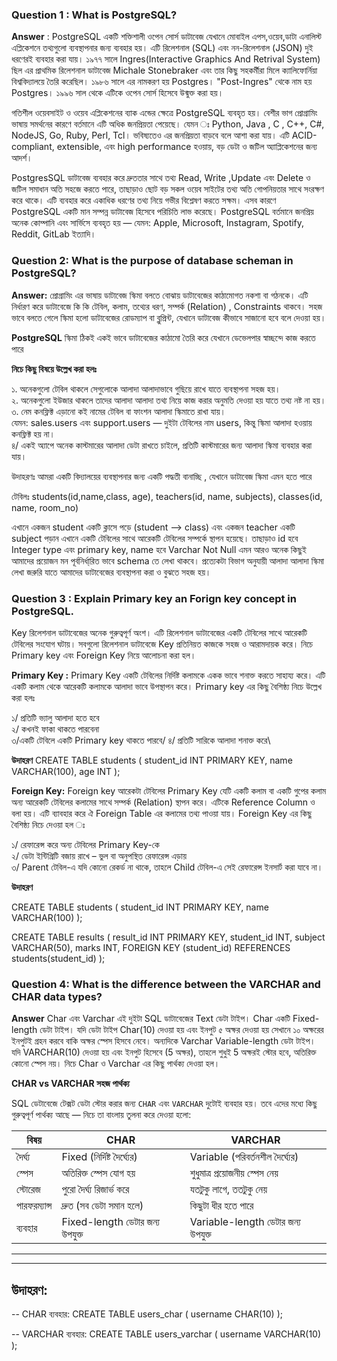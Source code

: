 ### Question 1 : What is PostgreSQL?

**Answer** : PostgreSQL একটি শক্তিশালী ওপেন সোর্স ডাটাবেজ যেখানে মোবাইল এপস,ওয়েব,ডাটা এনালিস্ট এপ্লিকেশনে তথ্যগুলো ব্যবস্থাপনার জন্য ব্যবহার হয়। এটি রিলেশনাল (SQL) এবং নন-রিলেশনাল (JSON) দুই ধরণেরই ব্যবহার করা যায়। ১৯৭৭ সালে Ingres(Interactive Graphics And Retrival System) ছিল এর প্রাথমিক রিলেশনাল ডাটাবেজ Michale Stonebraker এবং তার কিছু সহকর্মীরা মিলে ক্যালিফোর্নিয়া বিশ্ববিদ্যালয়ে তৈরি করেছিল। ১৯৮৬ সালে এর নামকরণ হয় Postgres। "Post-Ingres" থেকে নাম হয় Postgres। ১৯৯৬ সাল থেকে এটিকে ওপেন সোর্স হিসেবে উন্মুক্ত করা হয়।

গতিশীল ওয়েবসাইট ও ওয়েব এপ্লিকেশনের ব্যাক এন্ডের ক্ষেত্রে PostgreSQL ব্যবহৃত হয়। বেশীর ভাগ প্রোগ্রামিং ভাষায় সমর্থনের কারণে বর্তমানে এটি অধিক জনপ্রিয়তা পেয়েছে। যেমন ঃ Python, Java , C , C++, C#, NodeJS, Go, Ruby, Perl, Tcl। ভবিষ্যতেও এর জনপ্রিয়তা বাড়বে বলে আশা করা যায়। এটি ACID-compliant, extensible, এবং high performance হওয়ায়, বড় ডেটা ও জটিল অ্যাপ্লিকেশনের জন্য আদর্শ।

PostgresSQL ডাটাবেজ ব্যবহার করে দ্রুততার সাথে তথ্য Read, Write ,Update এবং Delete ও জটিল সমাধান অতি সহজে করতে পারে, তাছাড়াও ছোট বড় সকল ওয়েব সাইটের তথ্য অতি গোপনিয়তার সাথে সংরক্ষণ করে থাকে। এটি ব্যবহার করে একাধিক ধরণের তথ্য নিয়ে গভীর বিশ্লেষণ করতে সক্ষম। এসব কারণে PostgreSQL একটি মান সম্পন্ন ডাটাবেজ হিসেবে পরিচিতি লাভ করেছে। PostgreSQL বর্তমানে জনপ্রিয় অনেক কোম্পানি এবং সার্ভিসে ব্যবহৃত হয় — যেমন: Apple, Microsoft, Instagram, Spotify, Reddit, GitLab ইত্যাদি।

### Question 2: What is the purpose of database scheman in PostgreSQL?

**Answer:** প্রোগ্রামিং এর ভাষায় ডাটাবেজ স্কিমা বলতে বোঝায় ডাটাবেজের কাঠামোগত নকশা বা গঠনকে। এটি নির্ধারণ করে ডাটাবেজে কি কি টেবিল, কলাম, তথ্যের ধরণ, সম্পর্ক (Relation) , Constraints থাকবে। সহজ ভাবে বলতে গেলে স্কিমা হলো ডাটাবেজের রোডম্যাপ বা ব্লুপ্রিন্ট, যেখানে ডাটাবেজ কীভাবে সাজানো হবে বলে দেওয়া হয়।

**PostgreSQL** স্কিমা ঠিকই একই ভাবে ডাটাবেজের কাঠামো তৈরি করে যেখানে ডেভেলপার স্বাচ্ছন্দে কাজ করতে পারে

**নিচে কিছু বিষয়ে উল্লেখ করা হলঃ**

১. অনেকগুলো টেবিল থাকলে সেগুলোকে আলাদা আলাদাভাবে গুছিয়ে রাখে যাতে ব্যবস্থাপনা সহজ হয়।\
২. অনেকগুলো ইউজার থাকলে তাদের আলাদা আলাদা তথ্য নিয়ে কাজ করার অনুমতি দেওয়া হয় যাতে তথ্য নষ্ট না হয়।\
৩. নেম কনফ্লিক্ট এড়ানো কই নামের টেবিল বা ফাংশন আলাদা স্কিমাতে রাখা যায়।\
যেমন:
sales.users এবং support.users — দুইটা টেবিলের নাম users, কিন্তু স্কিমা আলাদা হওয়ায় কনফ্লিক্ট হয় না।\
৪/ একই অ্যাপে অনেক কাস্টমারের আলাদা ডেটা রাখতে চাইলে, প্রতিটি কাস্টমারের জন্য আলাদা স্কিমা ব্যবহার করা যায়।

উদাহরণঃ আমরা একটি বিদ্যালয়ের ব্যবস্থাপনার জন্য একটি পদ্ধতী বানাচ্ছি , যেখানে ডাটাবেজ স্কিমা এমন হতে পারে

টেবিলঃ
students(id,name,class, age),
teachers(id, name, subjects),
classes(id, name, room_no)

এখানে একজন student একটি ক্লাসে পড়ে (student --> class) এবং একজন teacher একটি subject পড়ান এখানে একটি টেবিলের সাথে আরেকটি টেবিলের সম্পর্কে স্থাপন হয়েছে। তাছাড়াও id হবে Integer type এবং primary key, name হবে Varchar Not Null এমন আরও অনেক কিছুই আমাদের প্রয়োজন মন পূর্বনির্ধা্রিত ভাবে schema তে লেখা থাকবে। প্রত্যেকটা বিভাগ অনুযায়ী আলাদা আলাদা স্কিমা লেখা জরুরি যাতে আমাদের ডাটাবেজের ব্যবস্থাপনা করা ও বুঝতে সহজ হয়।

### Question 3 : Explain Primary key an Forign key concept in PostgreSQL.

Key রিলেশনাল ডাটাবেজের অনেক গুরুত্বপূর্ণ অংশ। এটি রিলেশনাল ডাটাবেজের একটি টেবিলের সাথে আরেকটি টেবিলের সংযোগ ঘটায়। সবগুলো রিলেশনাল ডাটাবেজে Key প্রতিনিয়ত কাজকে সহজ ও আরামদায়ক করে। নিচে Primary key এবং Foreign Key নিয়ে আলোচনা করা হল।

**Primary Key :** Primary Key একটি টেবিলের নির্দিষ্ট কলামকে একক ভাবে শনাক্ত করতে সাহায্য করে। এটি একটি কলাম থেকে আরেকটি কলামকে আলাদা ভাবে উপস্থাপন করে। Primary key এর কিছু বৈশিষ্ঠ্য নিচে উল্লেখ করা হলঃ

১/ প্রতিটি ভ্যালু আলাদা হতে হবে\
২/ কখনই ফাকা থাকতে পারবেনা\
৩/একটি টেবিলে একটি Primary key থাকতে পারবে/
৪/ প্রতিটি সারিকে আলাদা শনাক্ত করে\

**উদাহরণ**
CREATE TABLE students (
student_id INT PRIMARY KEY,
name VARCHAR(100),
age INT
);

**Foreign Key:** Foreign key আরেকটা টেবিলের Primary Key যেটি একটি কলাম বা একটি গুপের কলাম অন্য আরেকটি টেবিলের কলামের সাথে সম্পর্ক (Relation) স্থাপন করে। এটিকে Reference Column ও বলা হয়। এটি ব্যাবহার করে ঐ Foreign Table এর কলামের তথ্য পাওয়া যায়। Foreign Key এর কিছু বৈশিষ্ঠ্য নিচে দেওয়া হল ঃ

১/ রেফারেন্স করে অন্য টেবিলের Primary Key-কে\
২/ ডেটা ইন্টিগ্রিটি বজায় রাখে – ভুল বা অনুপস্থিত রেফারেন্স এড়ায়\
৩/ Parent টেবিল-এ যদি কোনো রেকর্ড না থাকে, তাহলে Child টেবিল-এ সেই রেফারেন্স ইনসার্ট করা যাবে না।

**উদাহরণ**

CREATE TABLE students (
student_id INT PRIMARY KEY,
name VARCHAR(100)
);

CREATE TABLE results (
result_id INT PRIMARY KEY,
student_id INT,
subject VARCHAR(50),
marks INT,
FOREIGN KEY (student_id) REFERENCES students(student_id)
);

### Question 4: What is the difference between the VARCHAR and CHAR data types?

**Answer** Char এবং Varchar এই দুইটা SQL ডাটাবেজের Text ডেটা টাইপ। Char একটি Fixed-length ডেটা টাইপ। যদি ডেটা টাইপ Char(10) দেওয়া হয় এবং ইনপুট ৫ অক্ষর দেওয়া হয় সেখানে ১০ অক্ষরের ইনপুটই গ্রহন করবে বাকি অক্ষর স্পেস হিসবে নেবে। অন্যদিকে Varchar Variable-length ডেটা টাইপ। যদি VARCHAR(10) দেওয়া হয় এবং ইনপুট হিসেবে (5 অক্ষর), তাহলে শুধুই 5 অক্ষরই স্টোর হবে, অতিরিক্ত কোনো স্পেস নয়। নিচে Char ও Varchar এর কিছু পার্থক্য দেওয়া হল।

**CHAR vs VARCHAR সহজ পার্থক্য**

SQL ডেটাবেজে টেক্সট ডেটা স্টোর করার জন্য `CHAR` এবং `VARCHAR` দুটোই ব্যবহার হয়। তবে এদের মধ্যে কিছু গুরুত্বপূর্ণ পার্থক্য আছে — নিচে তা বাংলায় তুলনা করে দেওয়া হলো:

| বিষয়         | CHAR                            | VARCHAR                            |
| ------------ | ------------------------------- | ---------------------------------- |
| দৈর্ঘ্য      | Fixed (নির্দিষ্ট দৈর্ঘ্যের)     | Variable (পরিবর্তনশীল দৈর্ঘ্যের)   |
| স্পেস        | অতিরিক্ত স্পেস যোগ হয়           | শুধুমাত্র প্রয়োজনীয় স্পেস নেয়      |
| স্টোরেজ      | পুরো দৈর্ঘ্য রিজার্ভ করে        | যতটুকু লাগে, ততটুকু নেয়            |
| পারফরম্যান্স | দ্রুত (সব ডেটা সমান হলে)        | কিছুটা ধীর হতে পারে                |
| ব্যবহার      | Fixed-length ডেটার জন্য উপযুক্ত | Variable-length ডেটার জন্য উপযুক্ত |

---

---

## উদাহরণ:

-- CHAR ব্যবহার:
CREATE TABLE users_char (
username CHAR(10)
);

-- VARCHAR ব্যবহার:
CREATE TABLE users_varchar (
username VARCHAR(10)
);
